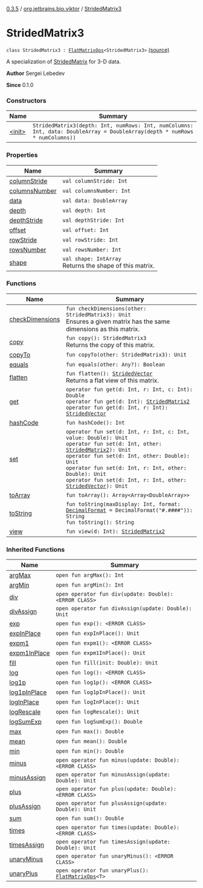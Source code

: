 [0.3.5](../../index.md) / [org.jetbrains.bio.viktor](../index.md) / [StridedMatrix3](.)

# StridedMatrix3

`class StridedMatrix3 : `[`FlatMatrixOps`](../-flat-matrix-ops/index.md)`<StridedMatrix3>` [(source)](https://github.com/JetBrains-Research/viktor/blob/0.3.5/src/main/kotlin/org/jetbrains/bio/viktor/StridedMatrix3.kt#L11)

A specialization of [StridedMatrix](../-strided-matrix/index.md) for 3-D data.

**Author**
Sergei Lebedev

**Since**
0.1.0

### Constructors

| Name | Summary |
|---|---|
| [&lt;init&gt;](-init-.md) | `StridedMatrix3(depth: Int, numRows: Int, numColumns: Int, data: DoubleArray = DoubleArray(depth * numRows * numColumns))` |

### Properties

| Name | Summary |
|---|---|
| [columnStride](column-stride.md) | `val columnStride: Int` |
| [columnsNumber](columns-number.md) | `val columnsNumber: Int` |
| [data](data.md) | `val data: DoubleArray` |
| [depth](depth.md) | `val depth: Int` |
| [depthStride](depth-stride.md) | `val depthStride: Int` |
| [offset](offset.md) | `val offset: Int` |
| [rowStride](row-stride.md) | `val rowStride: Int` |
| [rowsNumber](rows-number.md) | `val rowsNumber: Int` |
| [shape](shape.md) | `val shape: IntArray`<br>Returns the shape of this matrix. |

### Functions

| Name | Summary |
|---|---|
| [checkDimensions](check-dimensions.md) | `fun checkDimensions(other: StridedMatrix3): Unit`<br>Ensures a given matrix has the same dimensions as this matrix. |
| [copy](copy.md) | `fun copy(): StridedMatrix3`<br>Returns the copy of this matrix. |
| [copyTo](copy-to.md) | `fun copyTo(other: StridedMatrix3): Unit` |
| [equals](equals.md) | `fun equals(other: Any?): Boolean` |
| [flatten](flatten.md) | `fun flatten(): `[`StridedVector`](../-strided-vector/index.md)<br>Returns a flat view of this matrix. |
| [get](get.md) | `operator fun get(d: Int, r: Int, c: Int): Double`<br>`operator fun get(d: Int): `[`StridedMatrix2`](../-strided-matrix2/index.md)<br>`operator fun get(d: Int, r: Int): `[`StridedVector`](../-strided-vector/index.md) |
| [hashCode](hash-code.md) | `fun hashCode(): Int` |
| [set](set.md) | `operator fun set(d: Int, r: Int, c: Int, value: Double): Unit`<br>`operator fun set(d: Int, other: `[`StridedMatrix2`](../-strided-matrix2/index.md)`): Unit`<br>`operator fun set(d: Int, other: Double): Unit`<br>`operator fun set(d: Int, r: Int, other: Double): Unit`<br>`operator fun set(d: Int, r: Int, other: `[`StridedVector`](../-strided-vector/index.md)`): Unit` |
| [toArray](to-array.md) | `fun toArray(): Array<Array<DoubleArray>>` |
| [toString](to-string.md) | `fun toString(maxDisplay: Int, format: `[`DecimalFormat`](http://docs.oracle.com/javase/6/docs/api/java/text/DecimalFormat.html)` = DecimalFormat("#.####")): String`<br>`fun toString(): String` |
| [view](view.md) | `fun view(d: Int): `[`StridedMatrix2`](../-strided-matrix2/index.md) |

### Inherited Functions

| Name | Summary |
|---|---|
| [argMax](../-flat-matrix-ops/arg-max.md) | `open fun argMax(): Int` |
| [argMin](../-flat-matrix-ops/arg-min.md) | `open fun argMin(): Int` |
| [div](../-flat-matrix-ops/div.md) | `open operator fun div(update: Double): <ERROR CLASS>` |
| [divAssign](../-flat-matrix-ops/div-assign.md) | `open operator fun divAssign(update: Double): Unit` |
| [exp](../-flat-matrix-ops/exp.md) | `open fun exp(): <ERROR CLASS>` |
| [expInPlace](../-flat-matrix-ops/exp-in-place.md) | `open fun expInPlace(): Unit` |
| [expm1](../-flat-matrix-ops/expm1.md) | `open fun expm1(): <ERROR CLASS>` |
| [expm1InPlace](../-flat-matrix-ops/expm1-in-place.md) | `open fun expm1InPlace(): Unit` |
| [fill](../-flat-matrix-ops/fill.md) | `open fun fill(init: Double): Unit` |
| [log](../-flat-matrix-ops/log.md) | `open fun log(): <ERROR CLASS>` |
| [log1p](../-flat-matrix-ops/log1p.md) | `open fun log1p(): <ERROR CLASS>` |
| [log1pInPlace](../-flat-matrix-ops/log1p-in-place.md) | `open fun log1pInPlace(): Unit` |
| [logInPlace](../-flat-matrix-ops/log-in-place.md) | `open fun logInPlace(): Unit` |
| [logRescale](../-flat-matrix-ops/log-rescale.md) | `open fun logRescale(): Unit` |
| [logSumExp](../-flat-matrix-ops/log-sum-exp.md) | `open fun logSumExp(): Double` |
| [max](../-flat-matrix-ops/max.md) | `open fun max(): Double` |
| [mean](../-flat-matrix-ops/mean.md) | `open fun mean(): Double` |
| [min](../-flat-matrix-ops/min.md) | `open fun min(): Double` |
| [minus](../-flat-matrix-ops/minus.md) | `open operator fun minus(update: Double): <ERROR CLASS>` |
| [minusAssign](../-flat-matrix-ops/minus-assign.md) | `open operator fun minusAssign(update: Double): Unit` |
| [plus](../-flat-matrix-ops/plus.md) | `open operator fun plus(update: Double): <ERROR CLASS>` |
| [plusAssign](../-flat-matrix-ops/plus-assign.md) | `open operator fun plusAssign(update: Double): Unit` |
| [sum](../-flat-matrix-ops/sum.md) | `open fun sum(): Double` |
| [times](../-flat-matrix-ops/times.md) | `open operator fun times(update: Double): <ERROR CLASS>` |
| [timesAssign](../-flat-matrix-ops/times-assign.md) | `open operator fun timesAssign(update: Double): Unit` |
| [unaryMinus](../-flat-matrix-ops/unary-minus.md) | `open operator fun unaryMinus(): <ERROR CLASS>` |
| [unaryPlus](../-flat-matrix-ops/unary-plus.md) | `open operator fun unaryPlus(): `[`FlatMatrixOps`](../-flat-matrix-ops/index.md)`<T>` |
